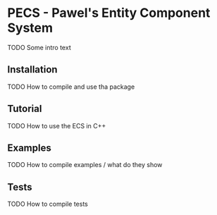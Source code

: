 # PECS - Pawel's Entity Component System
TODO Some intro text

## Installation
TODO How to compile and use tha package

## Tutorial
TODO How to use the ECS in C++

## Examples
TODO How to compile examples / what do they show

## Tests
TODO How to compile tests
